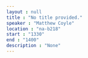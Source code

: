 ```yaml
---
layout : null
title : "No title provided."
speaker : "Matthew Coyle"
location : "na-b218"
start : "1330"
end : "1400"
description : "None"
---
```

